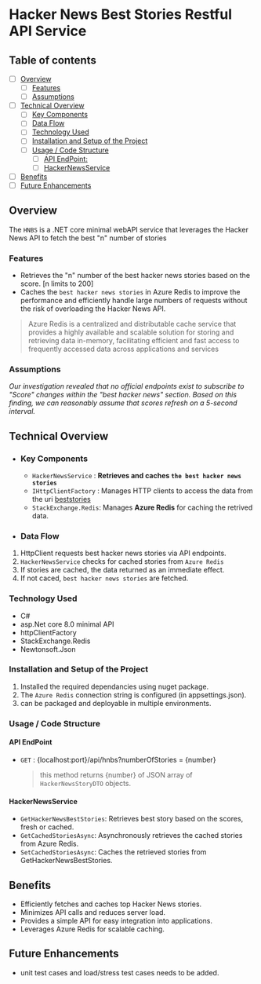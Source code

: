 # Hacker News Best Stories Restful API Service
## Table of contents
- [ ] [Overview](#Overview)
  - [ ] [Features](#Features)
  - [ ] [Assumptions](#Assumptions)
- [ ] [Technical Overview](#Technical-Overview)
  - [ ] [Key Components](#Key-Components)
  - [ ] [Data Flow](#Data-Flow)
  - [ ] [Technology Used](#Technology-used)
  - [ ] [Installation and Setup of the Project](#Installation-and-Setup-of-the-project)
  - [ ] [Usage / Code Structure](#Usage-/-Code-Structure)
    - [ ] [API EndPoint:](#API-EndPoint)
    - [ ] [HackerNewsService](#HackerNewsService)
- [ ] [Benefits](#Benefits)
- [ ] [Future Enhancements](#Future-Enhancements)
## 
## Overview
 The `HNBS` is a .NET core minimal webAPI service that leverages the Hacker News API to fetch the best "n" number of stories
### Features
 - Retrieves the "n" number of the best hacker news stories based on the score. [n limits to 200]
 - Caches the `best hacker news stories` in Azure Redis  to improve the performance and efficiently handle large numbers of requests
without the risk of overloading the Hacker News API.

> Azure Redis is a centralized and distributable cache service that provides a highly available and scalable solution for storing and retrieving data in-memory, facilitating efficient and fast access to frequently accessed data across applications and services
### Assumptions
*Our investigation revealed that no official endpoints exist to subscribe to "Score" changes within the "best hacker news" section. Based on this finding, we can reasonably assume that scores refresh on a 5-second interval.*
## Technical Overview
 - ### **Key Components**
	-  `HackerNewsService` : **Retrieves and caches `the best hacker news stories`**
	- `IHttpClientFactory` : Manages HTTP clients to access the data from the uri [beststories](https://hacker-news.firebaseio.com/v0/beststories.json)
	- `StackExchange.Redis`: Manages **Azure Redis** for caching the retrived data.
- ### **Data Flow**
1. HttpClient requests best hacker news stories via API endpoints.
1. `HackerNewsService` checks for cached stories from `Azure Redis`
1. If stories are cached, the data returned as an immediate effect.
1. If not caced, `best hacker news stories` are fetched.  

### **Technology Used**
- C#
- asp.Net core 8.0 minimal API
- httpClientFactory
- StackExchange.Redis
- Newtonsoft.Json
### Installation and Setup of the Project
1. Installed the required dependancies using nuget package.
1. The `Azure Redis` connection string is configured (in appsettings.json).
1. can be packaged and deployable in multiple environments.

### Usage / Code Structure
 #### API EndPoint
  - ``GET`` : {localhost:port}/api/hnbs?numberOfStories = \{number}
	 > this method returns \{number} of JSON array of `HackerNewsStoryDTO` objects.
#### HackerNewsService
   -  `GetHackerNewsBestStories`: Retrieves best story based on the scores, fresh or cached.
   -  `GetCachedStoriesAsync`: Asynchronously retrieves the cached stories from Azure Redis. 
   -  `SetCachedStoriesAsync`: Caches the retrieved  stories from GetHackerNewsBestStories.
## Benefits

-  Efficiently fetches and caches top Hacker News stories.
-  Minimizes API calls and reduces server load.
-  Provides a simple API for easy integration into applications.
-  Leverages Azure Redis for scalable caching.

## Future Enhancements
- unit test cases and load/stress test cases needs to be added. 
